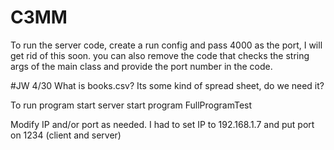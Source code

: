 # C3MM
To run the server code, create a run config and pass 4000 as the port, I will get rid of this soon.
you can also remove the code that checks the string args of the main class and provide the port number in the code.

#JW 4/30
What is books.csv? Its some kind of spread sheet, do we need it?

To run program start server
start program FullProgramTest

Modify IP and/or port as needed. I had to set IP to 192.168.1.7 and put port on 1234 (client and server)